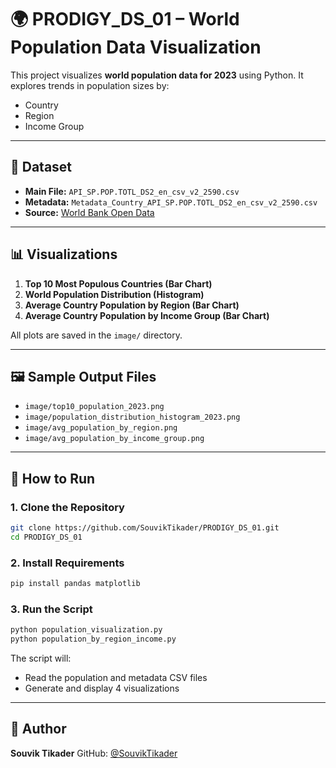 

# 🌍 **PRODIGY\_DS\_01 – World Population Data Visualization**

This project visualizes **world population data for 2023** using Python. It explores trends in population sizes by:

* Country
* Region
* Income Group

---

## 📁 Dataset

* **Main File:** `API_SP.POP.TOTL_DS2_en_csv_v2_2590.csv`
* **Metadata:** `Metadata_Country_API_SP.POP.TOTL_DS2_en_csv_v2_2590.csv`
* **Source:** [World Bank Open Data](https://data.worldbank.org/indicator/SP.POP.TOTL)

---

## 📊 Visualizations

1. **Top 10 Most Populous Countries (Bar Chart)**
2. **World Population Distribution (Histogram)**
3. **Average Country Population by Region (Bar Chart)**
4. **Average Country Population by Income Group (Bar Chart)**

All plots are saved in the `image/` directory.

---

## 🖼️ Sample Output Files

* `image/top10_population_2023.png`
* `image/population_distribution_histogram_2023.png`
* `image/avg_population_by_region.png`
* `image/avg_population_by_income_group.png`

---

## 🚀 How to Run

### 1. Clone the Repository

```bash
git clone https://github.com/SouvikTikader/PRODIGY_DS_01.git
cd PRODIGY_DS_01
```

### 2. Install Requirements

```bash
pip install pandas matplotlib
```

### 3. Run the Script

```bash
python population_visualization.py
python population_by_region_income.py
```

The script will:

* Read the population and metadata CSV files
* Generate and display 4 visualizations 

---

## 📧 Author

**Souvik Tikader**
GitHub: [@SouvikTikader](https://github.com/SouvikTikader)

